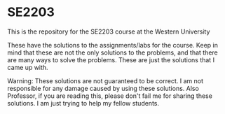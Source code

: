 # SE2203

This is the repository for the SE2203 course at the Western University

These have the solutions to the assignments/labs for the course. Keep in mind that these are not the only solutions to the problems, and that there are many ways to solve the problems. These are just the solutions that I came up with.

Warning: These solutions are not guaranteed to be correct. I am not responsible for any damage caused by using these solutions. Also Professor, if you are reading this, please don't fail me for sharing these solutions. I am just trying to help my fellow students.


